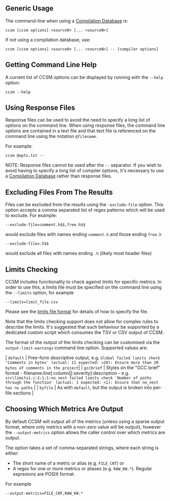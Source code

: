 Generic Usage
-------------

The command-line when using a [Compilation Database](http://clang.llvm.org/docs/JSONCompilationDatabase.html) is:

    ccsm [ccsm options] <source0> [... <sourceN>]

If not using a compilation database, use:
    
    ccsm [ccsm options] <source0> [... <sourceN>] -- [compiler options]

Getting Command Line Help
-------------------------

A current list of CCSM options can be displayed by running with the `--help`
option:

    ccsm --help

Using Response Files
--------------------

Response files can be used to avoid the need to specify a long list of options
on the command line.  When using response files, the command line options are
contained in a text file and that text file is referenced on the command line
using the notation `@filename`.

For example:

    ccsm @opts.txt --

NOTE: Response files cannot be used after the `--` separator.  If you wish to
avoid having to specify a long list of compiler options, it's necessary to use a
[Compilation Database](http://clang.llvm.org/docs/JSONCompilationDatabase.html)
rather than response files.

Excluding Files From The Results
--------------------------------

Files can be excluded from the results using the `-exclude-file` option.  This
option accepts a comma separated list of regex patterns which will be used to
exclude.  For example:

    --exclude-file=comment.h$$,free.h$$

would exclude files with names ending `comment.h` and those ending `free.h`

    --exclude-file=.h$$

would exclude all files with names ending `.h` (likely most header files)

Limits Checking
---------------

CCSM includes functionality to check against limits for specific metrics.  In
order to use this, a limits file must be specified on the command line using the
`--limits` option, for example

    --limits=limit_file.csv

Please see the [limits file format](limits.md) for details of how to specify the
file.

Note that the limits checking support does not allow for complex rules to
describe the limits.  It's suggested that such behaviour be supported by
a dedicated custom script which consumes the TSV or CSV output of CCSM.

The format of the output of the limits checking can be customised via the
`output-limit-warnings` command line option.  Supported values are:

| `default` | Free-form descriptive output, e.g. `Global failed limits check 'Comments in bytes' (actual: 11 expected: >20): Ensure more than 20 bytes of comments in the project`|
| `gccbrief` | Styles on the "GCC brief" format - filename:line[:column][:severity]:description - e.g.  `src\limits1.c:2:1:1:no_nest failed limits check 'Number of paths through the function' (actual: 1 expected: <1): Ensure that no_nest has no paths` |
| `byfile` | As with `default`, but the output is broken into per-file sections |

Choosing Which Metrics Are Output
---------------------------------

By default CCSM will output all of the metrics (unless using a sparse output
format, where only metrics with a non-zero value will be output), however the
`--output-metrics` option allows the caller control over which metrics are
output.

The option takes a set of comma-separated strings, where each string is either:
* The short name of a metric or alias (e.g. `FILE_CNT`)
or
* A regex for one or more metrics or aliases (e.g. `RAW_KW.*`).  Regular expresions are POSIX format.

For example

    --output-metrics=FILE_CNT,RAW_KW.*
